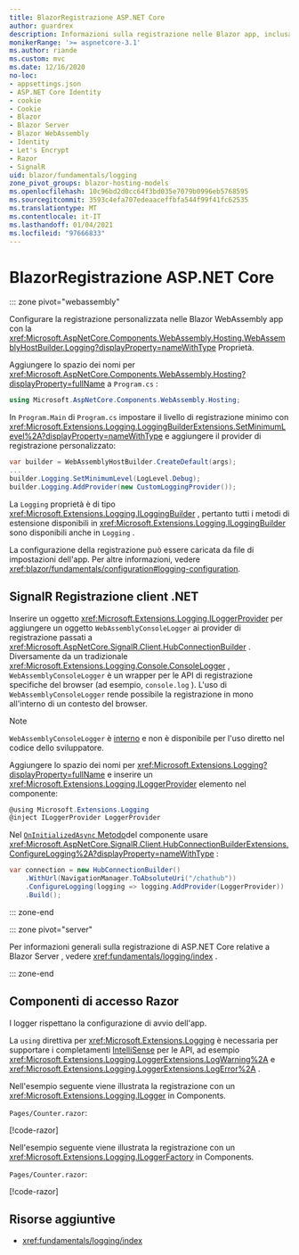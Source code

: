 ```yaml
---
title: BlazorRegistrazione ASP.NET Core
author: guardrex
description: Informazioni sulla registrazione nelle Blazor app, inclusa la configurazione a livello di log e su come scrivere messaggi di log dai Razor componenti.
monikerRange: '>= aspnetcore-3.1'
ms.author: riande
ms.custom: mvc
ms.date: 12/16/2020
no-loc:
- appsettings.json
- ASP.NET Core Identity
- cookie
- Cookie
- Blazor
- Blazor Server
- Blazor WebAssembly
- Identity
- Let's Encrypt
- Razor
- SignalR
uid: blazor/fundamentals/logging
zone_pivot_groups: blazor-hosting-models
ms.openlocfilehash: 10c96bd2d0cc64f3bd035e7079b0996eb5768595
ms.sourcegitcommit: 3593c4efa707edeaaceffbfa544f99f41fc62535
ms.translationtype: MT
ms.contentlocale: it-IT
ms.lasthandoff: 01/04/2021
ms.locfileid: "97666833"
---
```

# <a name="aspnet-core-no-locblazor-logging"></a>BlazorRegistrazione ASP.NET Core

::: zone pivot="webassembly"

Configurare la registrazione personalizzata nelle Blazor WebAssembly app con la <xref:Microsoft.AspNetCore.Components.WebAssembly.Hosting.WebAssemblyHostBuilder.Logging?displayProperty=nameWithType> Proprietà.

Aggiungere lo spazio dei nomi per <xref:Microsoft.AspNetCore.Components.WebAssembly.Hosting?displayProperty=fullName> a `Program.cs` :

```csharp
using Microsoft.AspNetCore.Components.WebAssembly.Hosting;
```

In `Program.Main` di `Program.cs` impostare il livello di registrazione minimo con <xref:Microsoft.Extensions.Logging.LoggingBuilderExtensions.SetMinimumLevel%2A?displayProperty=nameWithType> e aggiungere il provider di registrazione personalizzato:

```csharp
var builder = WebAssemblyHostBuilder.CreateDefault(args);
...
builder.Logging.SetMinimumLevel(LogLevel.Debug);
builder.Logging.AddProvider(new CustomLoggingProvider());
```

La `Logging` proprietà è di tipo <xref:Microsoft.Extensions.Logging.ILoggingBuilder> , pertanto tutti i metodi di estensione disponibili in <xref:Microsoft.Extensions.Logging.ILoggingBuilder> sono disponibili anche in `Logging` .

La configurazione della registrazione può essere caricata da file di impostazioni dell'app. Per altre informazioni, vedere <xref:blazor/fundamentals/configuration#logging-configuration>.

## <a name="no-locsignalr-net-client-logging"></a>SignalR Registrazione client .NET

Inserire un oggetto <xref:Microsoft.Extensions.Logging.ILoggerProvider> per aggiungere un oggetto `WebAssemblyConsoleLogger` ai provider di registrazione passati a <xref:Microsoft.AspNetCore.SignalR.Client.HubConnectionBuilder> . Diversamente da un tradizionale <xref:Microsoft.Extensions.Logging.Console.ConsoleLogger> , `WebAssemblyConsoleLogger` è un wrapper per le API di registrazione specifiche del browser (ad esempio, `console.log` ). L'uso di `WebAssemblyConsoleLogger` rende possibile la registrazione in mono all'interno di un contesto del browser.

> [!NOTE]
> `WebAssemblyConsoleLogger` è [interno](/dotnet/csharp/language-reference/keywords/internal) e non è disponibile per l'uso diretto nel codice dello sviluppatore.

Aggiungere lo spazio dei nomi per <xref:Microsoft.Extensions.Logging?displayProperty=fullName> e inserire un <xref:Microsoft.Extensions.Logging.ILoggerProvider> elemento nel componente:

```csharp
@using Microsoft.Extensions.Logging
@inject ILoggerProvider LoggerProvider
```

Nel [ `OnInitializedAsync` Metodo](xref:blazor/components/lifecycle#component-initialization-methods)del componente usare <xref:Microsoft.AspNetCore.SignalR.Client.HubConnectionBuilderExtensions.ConfigureLogging%2A?displayProperty=nameWithType> :

```csharp
var connection = new HubConnectionBuilder()
    .WithUrl(NavigationManager.ToAbsoluteUri("/chathub"))
    .ConfigureLogging(logging => logging.AddProvider(LoggerProvider))
    .Build();
```

::: zone-end

::: zone pivot="server"

Per informazioni generali sulla registrazione di ASP.NET Core relative a Blazor Server , vedere <xref:fundamentals/logging/index> .

::: zone-end

## <a name="log-in-no-locrazor-components"></a>Componenti di accesso Razor

I logger rispettano la configurazione di avvio dell'app.

La `using` direttiva per <xref:Microsoft.Extensions.Logging> è necessaria per supportare i completamenti [IntelliSense](/visualstudio/ide/using-intellisense) per le API, ad esempio <xref:Microsoft.Extensions.Logging.LoggerExtensions.LogWarning%2A> e <xref:Microsoft.Extensions.Logging.LoggerExtensions.LogError%2A> .

Nell'esempio seguente viene illustrata la registrazione con un <xref:Microsoft.Extensions.Logging.ILogger> in Components.

`Pages/Counter.razor`:

[!code-razor[](logging/samples_snapshot/Counter1.razor?highlight=3,16)]

Nell'esempio seguente viene illustrata la registrazione con un <xref:Microsoft.Extensions.Logging.ILoggerFactory> in Components.

`Pages/Counter.razor`:

[!code-razor[](logging/samples_snapshot/Counter2.razor?highlight=3,16-17)]

## <a name="additional-resources"></a>Risorse aggiuntive

* <xref:fundamentals/logging/index>
